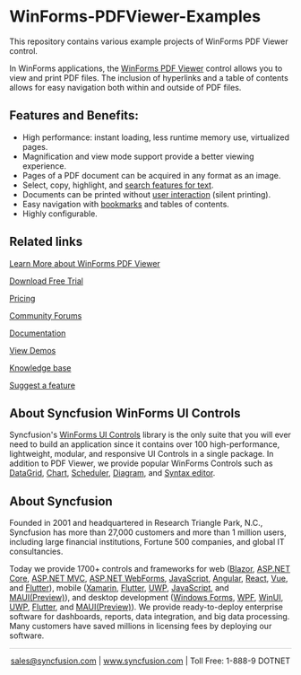 # WinForms-PDFViewer-Examples
This repository contains various example projects of WinForms PDF Viewer control.

In WinForms applications, the [WinForms PDF Viewer](https://www.syncfusion.com/winforms-ui-controls/pdf-viewer?utm_source=github&utm_medium=listing&utm_campaign=winforms-pdf-viewer-github-samples) control allows you to view and print PDF files. The inclusion of hyperlinks and a table of contents allows for easy navigation both within and outside of PDF files.

## Features and Benefits:
* High performance: instant loading, less runtime memory use, virtualized pages.
* Magnification and view mode support provide a better viewing experience.
* Pages of a PDF document can be acquired in any format as an image.
* Select, copy, highlight, and [search features for text](https://help.syncfusion.com/windowsforms/pdf-viewer/searching-text?utm_source=github&utm_medium=listing&utm_campaign=winforms-pdf-viewer-github-samples).
* Documents can be printed without [user interaction](https://help.syncfusion.com/windowsforms/pdf-viewer/interaction-modes?utm_source=github&utm_medium=listing&utm_campaign=winforms-pdf-viewer-github-samples) (silent printing).
* Easy navigation with [bookmarks](https://help.syncfusion.com/windowsforms/pdf-viewer/bookmark-navigation?utm_source=github&utm_medium=listing&utm_campaign=winforms-pdf-viewer-github-samples) and tables of contents.
* Highly configurable.

## Related links

[Learn More about WinForms PDF Viewer](https://www.syncfusion.com/winforms-ui-controls/pdf-viewer?utm_source=github&utm_medium=listing&utm_campaign=winforms-pdf-viewer-github-samples)

[Download Free Trial](https://www.syncfusion.com/downloads/windowsforms?utm_source=github&utm_medium=listing&utm_campaign=winforms-pdf-viewer-github-samples)

[Pricing](https://www.syncfusion.com/sales/products/windowsforms?utm_source=github&utm_medium=listing&utm_campaign=winforms-pdf-viewer-github-samples)

[Community Forums](https://www.syncfusion.com/forums?utm_source=github&utm_medium=listing&utm_campaign=winforms-pdf-viewer-github-samples)

[Documentation](https://help.syncfusion.com/windowsforms/pdfviewer/getting-started?utm_source=github&utm_medium=listing&utm_campaign=winforms-pdf-viewer-github-samples)

[View Demos](https://github.com/syncfusion/winforms-demos/tree/master/pdfviewer?utm_source=github&utm_medium=listing&utm_campaign=winforms-pdf-viewer-github-samples)

[Knowledge base](https://www.syncfusion.com/kb?utm_source=github&utm_medium=listing&utm_campaign=winforms-pdf-viewer-github-samples)

[Suggest a feature](https://www.syncfusion.com/feedback/winforms?utm_source=github&utm_medium=listing&utm_campaign=winforms-pdf-viewer-github-samples)

## About Syncfusion WinForms UI Controls
Syncfusion's [WinForms UI Controls](https://www.syncfusion.com/winforms-ui-controls?utm_source=github&utm_medium=listing&utm_campaign=winforms-pdf-viewer-github-samples) library is the only suite that you will ever need to build an application since it contains over 100 high-performance, lightweight, modular, and responsive UI Controls in a single package. In addition to PDF Viewer, we provide popular WinForms Controls such as [DataGrid](https://www.syncfusion.com/winforms-ui-controls/datagrid?utm_source=github&utm_medium=listing&utm_campaign=winforms-pdf-viewer-github-samples), [Chart](https://www.syncfusion.com/winforms-ui-controls/chart?utm_source=github&utm_medium=listing&utm_campaign=winforms-pdf-viewer-github-samples), [Scheduler](https://www.syncfusion.com/winforms-ui-controls/scheduler?utm_source=github&utm_medium=listing&utm_campaign=winforms-pdf-viewer-github-samples), [Diagram](https://www.syncfusion.com/winforms-ui-controls/diagram?utm_source=github&utm_medium=listing&utm_campaign=winforms-pdf-viewer-github-samples), and [Syntax editor](https://www.syncfusion.com/winforms-ui-controls/syntax-editor?utm_source=github&utm_medium=listing&utm_campaign=winforms-pdf-viewer-github-samples).

## About Syncfusion

Founded in 2001 and headquartered in Research Triangle Park, N.C., Syncfusion has more than 27,000 customers and more than 1 million users, including large financial institutions, Fortune 500 companies, and global IT consultancies.

Today we provide 1700+ controls and frameworks for web ([Blazor](https://www.syncfusion.com/blazor-components?utm_source=github&utm_medium=listing&utm_campaign=winforms-pdf-viewer-github-samples), [ASP.NET Core](https://www.syncfusion.com/aspnet-core-ui-controls?utm_source=github&utm_medium=listing&utm_campaign=winforms-pdf-viewer-github-samples), [ASP.NET MVC](https://www.syncfusion.com/aspnet-mvc-ui-controls?utm_source=github&utm_medium=listing&utm_campaign=winforms-pdf-viewer-github-samples), [ASP.NET WebForms](https://www.syncfusion.com/jquery/aspnet-webforms-ui-controls?utm_source=github&utm_medium=listing&utm_campaign=winforms-pdf-viewer-github-samples), [JavaScript](https://www.syncfusion.com/javascript-ui-controls?utm_source=github&utm_medium=listing&utm_campaign=winforms-pdf-viewer-github-samples), [Angular](https://www.syncfusion.com/angular-ui-components?utm_source=github&utm_medium=listing&utm_campaign=winforms-pdf-viewer-github-samples), [React](https://www.syncfusion.com/react-ui-components?utm_source=github&utm_medium=listing&utm_campaign=winforms-pdf-viewer-github-samples), [Vue](https://www.syncfusion.com/vue-ui-components?utm_source=github&utm_medium=listing&utm_campaign=winforms-pdf-viewer-github-samples), and [Flutter](https://www.syncfusion.com/flutter-widgets?utm_source=github&utm_medium=listing&utm_campaign=winforms-pdf-viewer-github-samples)), mobile ([Xamarin](https://www.syncfusion.com/xamarin-ui-controls?utm_source=github&utm_medium=listing&utm_campaign=winforms-pdf-viewer-github-samples), [Flutter](https://www.syncfusion.com/flutter-widgets?utm_source=github&utm_medium=listing&utm_campaign=winforms-pdf-viewer-github-samples), [UWP](https://www.syncfusion.com/uwp-ui-controls?utm_source=github&utm_medium=listing&utm_campaign=winforms-pdf-viewer-github-samples), [JavaScript](https://www.syncfusion.com/javascript-ui-controls?utm_source=github&utm_medium=listing&utm_campaign=winforms-pdf-viewer-github-samples), and [MAUI(Preview)](https://www.syncfusion.com/maui-controls?utm_source=github&utm_medium=listing&utm_campaign=winforms-pdf-viewer-github-samples)), and desktop development ([Windows Forms](https://www.syncfusion.com/winforms-ui-controls?utm_source=github&utm_medium=listing&utm_campaign=winforms-pdf-viewer-github-samples), [WPF](https://www.syncfusion.com/wpf-ui-controls?utm_source=github&utm_medium=listing&utm_campaign=winforms-pdf-viewer-github-samples), [WinUI](https://www.syncfusion.com/winui-controls?utm_source=github&utm_medium=listing&utm_campaign=winforms-pdf-viewer-github-samples), [UWP](https://www.syncfusion.com/uwp-ui-controls?utm_source=github&utm_medium=listing&utm_campaign=winforms-pdf-viewer-github-samples), [Flutter](https://www.syncfusion.com/flutter-widgets?utm_source=github&utm_medium=listing&utm_campaign=winforms-pdf-viewer-github-samples), and [MAUI(Preview)](https://www.syncfusion.com/maui-controls?utm_source=github&utm_medium=listing&utm_campaign=winforms-pdf-viewer-github-samples)). We provide ready-to-deploy enterprise software for dashboards, reports, data integration, and big data processing. Many customers have saved millions in licensing fees by deploying our software.

<hr style="height:0.3px;border:none;color:lightgrey;background-color:lightgrey;" />

<p align="center">
  <a href="mailto:sales@syncfusion.com?Subject=Syncfusion WinForms PDF Viewer - GitHub" target="_top">sales@syncfusion.com</a>  | <a href="https://www.syncfusion.com?utm_source=github&utm_medium=listing&utm_campaign=winforms-pdf-viewer-github-samples">www.syncfusion.com</a> | Toll Free: 1-888-9 DOTNET <br>
</p>
